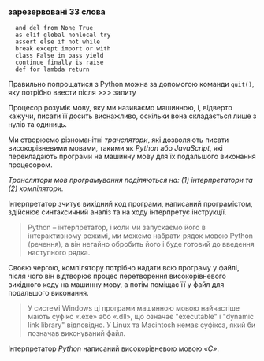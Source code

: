 
### зарезервовані 33 слова

``` pyton
  and del from None True
  as elif global nonlocal try
  assert else if not while
  break except import or with
  class False in pass yield
  continue finally is raise
  def for lambda return
```

Правильно попрощатися з Python можна за допомогою команди
``quit()``, яку потрібно ввести після >>> запиту

Процесор розуміє мову, яку ми називаємо машинною, і, відверто кажучи, писати її досить виснажливо,
оскільки вона складається лише з нулів та одиниць.

Ми створюємо різноманітні *транслятори*, які дозволяють писати високорівневими мовами,
такими як *Python* або *JavaScript*, які перекладають програми на машинну мову для їх подальшого виконання процесором.

_Транслятори мов програмування поділяються на: (1) інтерпретатори та (2) компілятори._

Інтерпретатор зчитує вихідний код програми, написаний програмістом, здійснює синтаксичний аналіз та на ходу інтерпретує інструкції. 
> Python – інтерпретатор, і коли ми запускаємо його в інтерактивному режимі, ми можемо набрати рядок мовою Python (речення), а
він негайно обробить його і буде готовий до введення наступного рядка.

Своєю чергою, компілятору потрібно надати всю програму у файлі, після чого він відтворює процес перетворення високорівневого
вихідного коду на машинну мову, а потім поміщає її у файл для подальшого виконання.

> У системі Windows ці програми машинною мовою найчастіше мають суфікс «.exe» або «.dll», що означає "executable" і "dynamic link library" відповідно.
> У Linux та Macintosh немає суфікса, який би позначав виконуваний файл.

Інтерпретатор *Python* написаний високорівневою мовою *«C»*.









